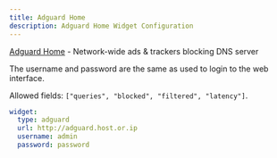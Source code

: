```yaml
---
title: Adguard Home
description: Adguard Home Widget Configuration
---
```


[Adguard Home](https://github.com/AdguardTeam/AdGuardHome) - Network-wide ads & trackers blocking DNS server

The username and password are the same as used to login to the web interface.

Allowed fields: `["queries", "blocked", "filtered", "latency"]`.

```yaml
widget:
  type: adguard
  url: http://adguard.host.or.ip
  username: admin
  password: password
```
